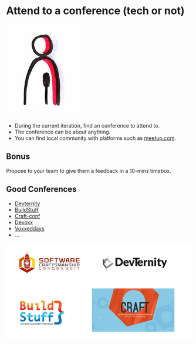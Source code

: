 # Attend to a conference (tech or not)
![Conference](images/conference.png)  

* During the current iteration, find an conference to attend to.
* The conference can be about anything.
* You can find local community with platforms such as [meetup.com](https://www.meetup.com).

## Bonus 
Propose to your team to give them a feedback in a 10-mins timebox.

## Good Conferences
- [Devternity](https://devternity.com/)
- [BuildStuff](http://buildstuff.lt/)
- [Craft-conf](https://craft-conf.com/)
- [Devoxx](https://devoxx.com/)
- [Voxxeddays](https://voxxeddays.com/)
- ...

![Conference](images/conference1.png) 